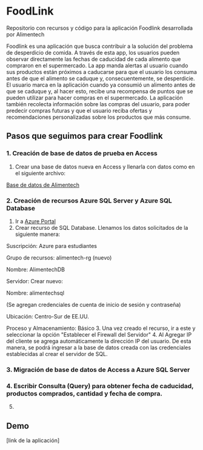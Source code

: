 # FoodLink
Repositorio con recursos y código para la aplicación Foodlink desarrollada por Alimentech

Foodlink es una aplicación que busca contribuir a la solución del problema de desperdicio de comida.
A través de esta app, los usuarios pueden observar directamente las fechas de caducidad de cada alimento que compraron en el supermercado. La app manda alertas al usuario cuando sus productos están próximos a caducarse para que el usuario los consuma antes de que el alimento se caduque y, consecuentemente, se desperdicie.
El usuario marca en la aplicación cuando ya consumió un alimento antes de que se caduque y, al hacer esto, recibe una recompensa de puntos que se pueden utilizar para hacer compras en el supermercado.
La aplicación también recolecta información sobre las compras del usuario, para poder predecir compras futuras y que el usuario reciba ofertas y recomendaciones personalizadas sobre los productos que más consume.

## Pasos que seguimos para crear Foodlink

### 1. Creación de base de datos de prueba en Access
1. Crear una base de datos nueva en Access y llenarla con datos como en el siguiente archivo:

[Base de datos de Alimentech](https://github.com/alimentech/FoodLink/blob/main/Base%20de%20datos%20AlimenTech.accdb)

### 2. Creación de recursos Azure SQL Server y Azure SQL Database
1. Ir a [Azure Portal](portal.azure.com)
2. Crear recurso de SQL Database. Llenamos los datos solicitados de la siguiente manera:

Suscripción: Azure para estudiantes

Grupo de recursos: alimentech-rg (nuevo)

Nombre: AlimentechDB

Servidor: Crear nuevo:
  
  Nombre: alimentechsql
  
  (Se agregan credenciales de cuenta de inicio de sesión y contraseña)
  
  Ubicación: Centro-Sur de EE.UU.

Proceso y Almacenamiento: Básico
3. Una vez creado el recurso, ir a este y seleccionar la opción "Establecer el Firewall del Servidor"
4. Al Agregar IP del cliente se agrega automáticamente la dirección IP del usuario. De esta manera, se podrá ingresar a la base de datos creada con las credenciales establecidas al crear el servidor de SQL.

### 3. Migración de base de datos de Access a Azure SQL Server

### 4. Escribir Consulta (Query) para obtener fecha de caducidad, productos comprados, cantidad y fecha de compra.
5.

## Demo

[link de la aplicación]
